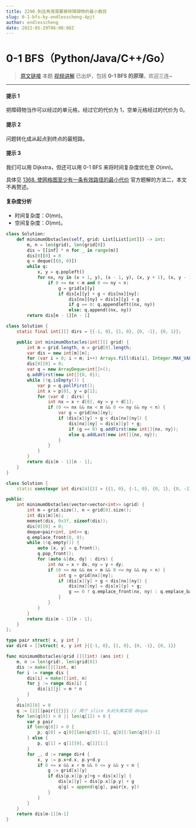```yaml
---
title: 2290.到达角落需要移除障碍物的最小数目
slug: 0-1-bfs-by-endlesscheng-4pjt
author: endlesscheng
date: 2022-05-29T06:08:08Z
---
```

# 0-1 BFS（Python/Java/C++/Go）
 
> [原文链接](https://leetcode.cn/problems/minimum-obstacle-removal-to-reach-corner/solution/0-1-bfs-by-endlesscheng-4pjt)
本题 [视频讲解](https://www.bilibili.com/video/BV1iF41157dG) 已出炉，包括 **0-1 BFS 的原理**，欢迎三连~

---

#### 提示 1

把障碍物当作可以经过的单元格，经过它的代价为 $1$，空单元格经过的代价为 $0$。

#### 提示 2

问题转化成从起点到终点的最短路。

#### 提示 3

我们可以用 Dijkstra，但还可以用 0-1 BFS 来将时间复杂度优化至 $O(mn)$。

具体见 [1368. 使网格图至少有一条有效路径的最小代价](https://leetcode.cn/problems/minimum-cost-to-make-at-least-one-valid-path-in-a-grid/) 官方题解的方法二，本文不再赘述。

#### 复杂度分析

- 时间复杂度：$O(mn)$。
- 空间复杂度：$O(mn)$。

```Python [sol1-Python3]
class Solution:
    def minimumObstacles(self, grid: List[List[int]]) -> int:
        m, n = len(grid), len(grid[0])
        dis = [[inf] * n for _ in range(m)]
        dis[0][0] = 0
        q = deque([(0, 0)])
        while q:
            x, y = q.popleft()
            for nx, ny in (x + 1, y), (x - 1, y), (x, y + 1), (x, y - 1):
                if 0 <= nx < m and 0 <= ny < n:
                    g = grid[x][y]
                    if dis[x][y] + g < dis[nx][ny]:
                        dis[nx][ny] = dis[x][y] + g
                        if g == 0: q.appendleft((nx, ny))
                        else: q.append((nx, ny))
        return dis[m - 1][n - 1]
```

```java [sol1-Java]
class Solution {
    static final int[][] dirs = {{-1, 0}, {1, 0}, {0, -1}, {0, 1}};

    public int minimumObstacles(int[][] grid) {
        int m = grid.length, n = grid[0].length;
        var dis = new int[m][n];
        for (var i = 0; i < m; i++) Arrays.fill(dis[i], Integer.MAX_VALUE);
        dis[0][0] = 0;
        var q = new ArrayDeque<int[]>();
        q.addFirst(new int[]{0, 0});
        while (!q.isEmpty()) {
            var p = q.pollFirst();
            int x = p[0], y = p[1];
            for (var d : dirs) {
                int nx = x + d[0], ny = y + d[1];
                if (0 <= nx && nx < m && 0 <= ny && ny < n) {
                    var g = grid[nx][ny];
                    if (dis[x][y] + g < dis[nx][ny]) {
                        dis[nx][ny] = dis[x][y] + g;
                        if (g == 0) q.addFirst(new int[]{nx, ny});
                        else q.addLast(new int[]{nx, ny});
                    }
                }
            }
        }
        return dis[m - 1][n - 1];
    }
}
```

```C++ [sol1-C++]
class Solution {
    static constexpr int dirs[4][2] = {{1, 0}, {-1, 0}, {0, 1}, {0, -1}};

public:
    int minimumObstacles(vector<vector<int>> &grid) {
        int m = grid.size(), n = grid[0].size();
        int dis[m][n];
        memset(dis, 0x3f, sizeof(dis));
        dis[0][0] = 0;
        deque<pair<int, int>> q;
        q.emplace_front(0, 0);
        while (!q.empty()) {
            auto [x, y] = q.front();
            q.pop_front();
            for (auto &[dx, dy] : dirs) {
                int nx = x + dx, ny = y + dy;
                if (0 <= nx && nx < m && 0 <= ny && ny < n) {
                    int g = grid[nx][ny];
                    if (dis[x][y] + g < dis[nx][ny]) {
                        dis[nx][ny] = dis[x][y] + g;
                        g == 0 ? q.emplace_front(nx, ny) : q.emplace_back(nx, ny);
                    }
                }
            }
        }
        return dis[m - 1][n - 1];
    }
};
```

```go [sol1-Go]
type pair struct{ x, y int }
var dir4 = []struct{ x, y int }{{-1, 0}, {1, 0}, {0, -1}, {0, 1}}

func minimumObstacles(grid [][]int) (ans int) {
	m, n := len(grid), len(grid[0])
	dis := make([][]int, m)
	for i := range dis {
		dis[i] = make([]int, n)
		for j := range dis[i] {
			dis[i][j] = m * n
		}
	}
	dis[0][0] = 0
	q := [2][]pair{{{}}} // 两个 slice 头对头来实现 deque
	for len(q[0]) > 0 || len(q[1]) > 0 {
		var p pair
		if len(q[0]) > 0 {
			p, q[0] = q[0][len(q[0])-1], q[0][:len(q[0])-1]
		} else {
			p, q[1] = q[1][0], q[1][1:]
		}
		for _, d := range dir4 {
			x, y := p.x+d.x, p.y+d.y
			if 0 <= x && x < m && 0 <= y && y < n {
				g := grid[x][y]
				if dis[p.x][p.y]+g < dis[x][y] {
					dis[x][y] = dis[p.x][p.y] + g
					q[g] = append(q[g], pair{x, y})
				}
			}
		}
	}
	return dis[m-1][n-1]
}
```


